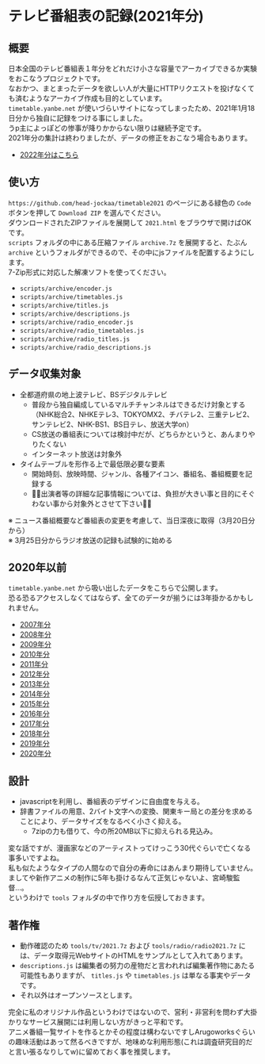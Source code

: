 テレビ番組表の記録(2021年分)
==

概要
--

日本全国のテレビ番組表１年分をどれだけ小さな容量でアーカイブできるか実験をおこなうプロジェクトです。  
なおかつ、まとまったデータを欲しい人が大量にHTTPリクエストを投げなくても済むようなアーカイブ作成も目的としています。  
`timetable.yanbe.net` が使いづらいサイトになってしまったため、2021年1月18日分から独自に記録をつける事にしました。    
うp主によっぽどの惨事が降りかからない限りは継続予定です。  
2021年分の集計は終わりましたが、データの修正をおこなう場合もあります。

* [2022年分はこちら](https://github.com/head-jockaa/timetable2022)

使い方
--

`https://github.com/head-jockaa/timetable2021` のページにある緑色の `Code` ボタンを押して `Download ZIP` を選んでください。  
ダウンロードされたZIPファイルを展開して `2021.html` をブラウザで開けばOKです。  
`scripts` フォルダの中にある圧縮ファイル `archive.7z` を展開すると、たぶん `archive` というフォルダができるので、その中にjsファイルを配置するようにします。  
7-Zip形式に対応した解凍ソフトを使ってください。

* `scripts/archive/encoder.js`
* `scripts/archive/timetables.js`
* `scripts/archive/titles.js`
* `scripts/archive/descriptions.js`
* `scripts/archive/radio_encoder.js`
* `scripts/archive/radio_timetables.js`
* `scripts/archive/radio_titles.js`
* `scripts/archive/radio_descriptions.js`

データ収集対象
--

* 全都道府県の地上波テレビ、BSデジタルテレビ
  * 普段から独自編成しているマルチチャンネルはできるだけ対象とする（NHK総合2、NHKEテレ3、TOKYOMX2、チバテレ2、三重テレビ2、サンテレビ2、NHK-BS1、BS日テレ、放送大学on）
  * CS放送の番組表については検討中だが、どちらかというと、あんまりやりたくない
  * インターネット放送は対象外
* タイムテーブルを形作る上で最低限必要な要素
  * 開始時刻、放映時間、ジャンル、各種アイコン、番組名、番組概要を記録する
  * 🙇‍♀️出演者等の詳細な記事情報については、負担が大きい事と目的にそぐわない事から対象外とさせて下さい🙇‍♂️
 
※ ニュース番組概要など番組表の変更を考慮して、当日深夜に取得（3月20日分から）  
※ 3月25日分からラジオ放送の記録も試験的に始める

2020年以前
--

`timetable.yanbe.net` から吸い出したデータをこちらで公開します。  
恐る恐るアクセスしなくてはならず、全てのデータが揃うには3年掛かるかもしれません。

* [2007年分](https://github.com/head-jockaa/timetable2007)
* [2008年分](https://github.com/head-jockaa/timetable2008)
* [2009年分](https://github.com/head-jockaa/timetable2009)
* [2010年分](https://github.com/head-jockaa/timetable2010)
* [2011年分](https://github.com/head-jockaa/timetable2011)
* [2012年分](https://github.com/head-jockaa/timetable2012)
* [2013年分](https://github.com/head-jockaa/timetable2013)
* [2014年分](https://github.com/head-jockaa/timetable2014)
* [2015年分](https://github.com/head-jockaa/timetable2015)
* [2016年分](https://github.com/head-jockaa/timetable2016)
* [2017年分](https://github.com/head-jockaa/timetable2017)
* [2018年分](https://github.com/head-jockaa/timetable2018)
* [2019年分](https://github.com/head-jockaa/timetable2019)
* [2020年分](https://github.com/head-jockaa/timetable2020)

設計
--

* javascriptを利用し、番組表のデザインに自由度を与える。
* 辞書ファイルの用意、2バイト文字への変換、関東キー局との差分を求めることにより、データサイズをなるべく小さく抑える。 
  * 7zipの力も借りて、今の所20MB以下に抑えられる見込み。

変な話ですが、漫画家などのアーティストってけっこう30代ぐらいで亡くなる事多いですよね。  
私も似たようなタイプの人間なので自分の寿命にはあんまり期待していません。  
ましてや新作アニメの制作に5年も掛けるなんて正気じゃないよ、宮崎駿監督…。  
というわけで `tools` フォルダの中で作り方を伝授しておきます。

著作権
--

* 動作確認のため `tools/tv/2021.7z` および `tools/radio/radio2021.7z` には、データ取得元WebサイトのHTMLをサンプルとして入れてあります。
* `descriptions.js` は編集者の努力の産物だと言われれば編集著作物にあたる可能性もありますが、 `titles.js` や `timetables.js` は単なる事実やデータです。
* それ以外はオープンソースとします。

完全に私のオリジナル作品というわけではないので、営利・非営利を問わず大掛かりなサービス展開には利用しない方がきっと平和です。  
アニメ番組一覧サイトを作るとかその程度は構わないですしArugoworksぐらいの趣味活動はあって然るべきですが、地味めな利用形態(これは調査研究目的だと言い張るなりしてw)に留めておく事を推奨します。

